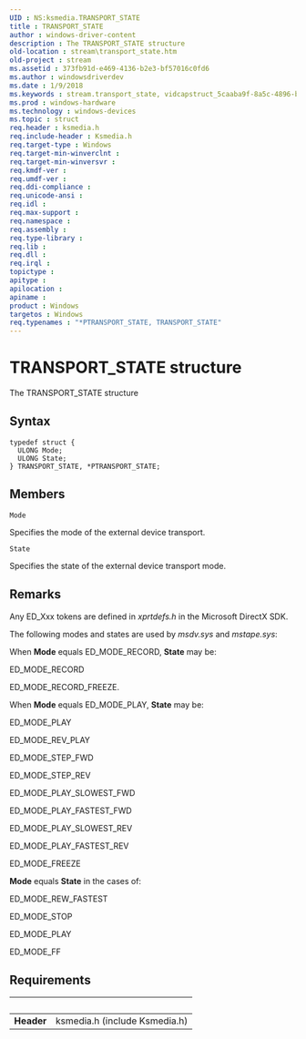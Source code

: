 ```yaml
---
UID : NS:ksmedia.TRANSPORT_STATE
title : TRANSPORT_STATE
author : windows-driver-content
description : The TRANSPORT_STATE structure
old-location : stream\transport_state.htm
old-project : stream
ms.assetid : 373fb91d-e469-4136-b2e3-bf57016c0fd6
ms.author : windowsdriverdev
ms.date : 1/9/2018
ms.keywords : stream.transport_state, vidcapstruct_5caaba9f-8a5c-4896-b181-c432a9678f58.xml, TRANSPORT_STATE structure [Streaming Media Devices], PTRANSPORT_STATE, *PTRANSPORT_STATE, ksmedia/TRANSPORT_STATE, PTRANSPORT_STATE structure pointer [Streaming Media Devices], TRANSPORT_STATE, ksmedia/PTRANSPORT_STATE
ms.prod : windows-hardware
ms.technology : windows-devices
ms.topic : struct
req.header : ksmedia.h
req.include-header : Ksmedia.h
req.target-type : Windows
req.target-min-winverclnt : 
req.target-min-winversvr : 
req.kmdf-ver : 
req.umdf-ver : 
req.ddi-compliance : 
req.unicode-ansi : 
req.idl : 
req.max-support : 
req.namespace : 
req.assembly : 
req.type-library : 
req.lib : 
req.dll : 
req.irql : 
topictype : 
apitype : 
apilocation : 
apiname : 
product : Windows
targetos : Windows
req.typenames : "*PTRANSPORT_STATE, TRANSPORT_STATE"
---
```


# TRANSPORT_STATE structure
The TRANSPORT_STATE structure

## Syntax
````
typedef struct {
  ULONG Mode;
  ULONG State;
} TRANSPORT_STATE, *PTRANSPORT_STATE;
````

## Members


`Mode`

Specifies the mode of the external device transport.

`State`

Specifies the state of the external device transport mode.

## Remarks
Any ED_Xxx tokens are defined in <i>xprtdefs.h</i> in the Microsoft DirectX SDK.

The following modes and states are used by <i>msdv.sys </i>and <i>mstape.sys</i>:

When <b>Mode</b> equals ED_MODE_RECORD, <b>State</b> may be:

ED_MODE_RECORD

ED_MODE_RECORD_FREEZE.

When <b>Mode</b> equals ED_MODE_PLAY, <b>State</b> may be:

ED_MODE_PLAY

ED_MODE_REV_PLAY

ED_MODE_STEP_FWD

ED_MODE_STEP_REV

ED_MODE_PLAY_SLOWEST_FWD

ED_MODE_PLAY_FASTEST_FWD

ED_MODE_PLAY_SLOWEST_REV

ED_MODE_PLAY_FASTEST_REV

ED_MODE_FREEZE

<b>Mode</b> equals <b>State</b> in the cases of:

ED_MODE_REW_FASTEST

ED_MODE_STOP

ED_MODE_PLAY

ED_MODE_FF

## Requirements
| &nbsp; | &nbsp; |
| ---- |:---- |
| **Header** | ksmedia.h (include Ksmedia.h) |
